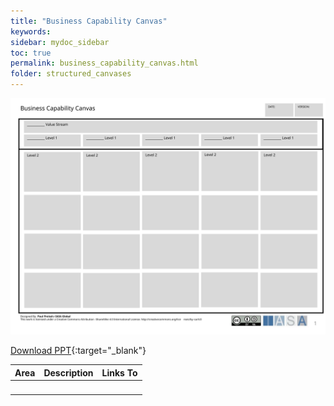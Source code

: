 ```yaml
---
title: "Business Capability Canvas"
keywords: 
sidebar: mydoc_sidebar
toc: true
permalink: business_capability_canvas.html
folder: structured_canvases
---
```


![image001](media/business_capability_canvas001.svg)

[Download PPT](media/ppt/business_capability_canvas.ppt){:target="_blank"}

| Area | Description | Links To |
| --- | --- | --- |
|   |   |   |